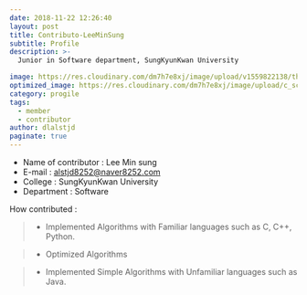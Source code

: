 ```yaml
---
date: 2018-11-22 12:26:40
layout: post
title: Contributo-LeeMinSung
subtitle: Profile
description: >-
  Junior in Software department, SungKyunKwan University

image: https://res.cloudinary.com/dm7h7e8xj/image/upload/v1559822138/theme9_v273a9.jpg
optimized_image: https://res.cloudinary.com/dm7h7e8xj/image/upload/c_scale,w_380/v1559822138/theme9_v273a9.jpg
category: progile
tags:
  - member
  - contributor
author: dlalstjd
paginate: true
---
```

- Name of contributor : Lee Min sung
- E-mail : alstjd8252@naver8252.com
- College : SungKyunKwan University
- Department : Software

How contributed : 
> - Implemented Algorithms with Familiar languages such as C, C++, Python.

> - Optimized Algorithms 

> - Implemented Simple Algorithms with Unfamiliar languages such as Java.



